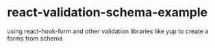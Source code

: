 # react-validation-schema-example
using react-hook-form and other validation libraries like yup to create a forms from schema
